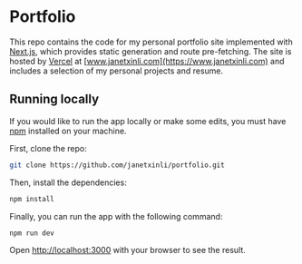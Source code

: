 # Portfolio

This repo contains the code for my personal portfolio site implemented with [Next.js](https://nextjs.org), which provides static generation and route pre-fetching. The site is hosted by [Vercel](https://vercel.com) at [www.janetxinli.com](https://www.janetxinli.com) and includes a selection of my personal projects and resume.

## Running locally

If you would like to run the app locally or make some edits, you must have [npm](https://www.npmjs.com) installed on your machine.

First, clone the repo:

```bash
git clone https://github.com/janetxinli/portfolio.git
```

Then, install the dependencies:

```bash
npm install
```

Finally, you can run the app with the following command:

```bash
npm run dev
```

Open [http://localhost:3000](http://localhost:3000) with your browser to see the result.
